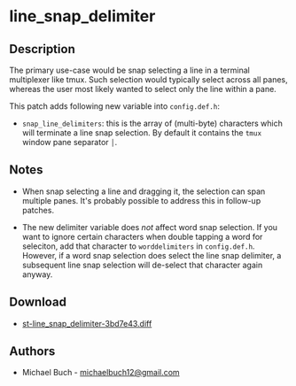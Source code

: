 line\_snap\_delimiter
=====================

Description
-----------
The primary use-case would be snap selecting a line in a terminal
multiplexer like tmux. Such selection would typically select across
all panes, whereas the user most likely wanted to select only the line
within a pane.

This patch adds following new variable into `config.def.h`:
* `snap_line_delimiters`: this is the array of (multi-byte) characters which
                          will terminate a line snap selection. By default it
                          contains the `tmux` window pane separator `│`.

Notes
-----
* When snap selecting a line and dragging it, the selection can span multiple
  panes. It's probably possible to address this in follow-up patches.

* The new delimiter variable does *not* affect word snap selection. If you want
  to ignore certain characters when double tapping a word for seleciton, add that
  character to `worddelimiters` in `config.def.h`. However, if a word snap selection
  does select the line snap delimiter, a subsequent line snap selection will de-select
  that character again anyway.

Download
--------
* [st-line\_snap\_delimiter-3bd7e43.diff](st-line_snap_delimiter-3bd7e43.diff)

Authors
-------
* Michael Buch - <michaelbuch12@gmail.com>
